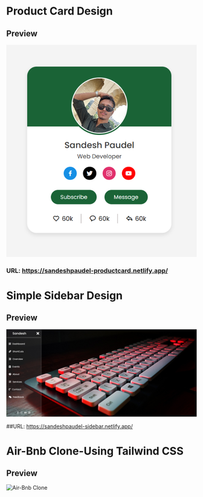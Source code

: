 # Product Card Design

## Preview

![Product Card Design](./Projects%20Screenshots/profilecard.png)

### URL: https://sandeshpaudel-productcard.netlify.app/

# Simple Sidebar Design

## Preview

![SideBar Design](./Projects%20Screenshots/sidebar.png)

##URL: https://sandeshpaudel-sidebar.netlify.app/

# Air-Bnb Clone-Using Tailwind CSS

## Preview

![Air-Bnb Clone](./Projects%20Screenshots/Airbnb%20clone.png)
